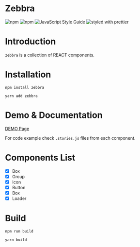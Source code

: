 # Zebbra

[![npm](https://img.shields.io/npm/dm/zebbra.svg)](https://www.npmjs.com/package/zebbra)
[![npm](https://img.shields.io/npm/v/zebbra.svg)](https://www.npmjs.com/package/zebbra)
[![JavaScript Style Guide](https://img.shields.io/badge/code_style-standard-brightgreen.svg)](https://standardjs.com)
[![styled with prettier](https://img.shields.io/badge/styled_with-prettier-ff69b4.svg)](https://github.com/prettier/prettier)

# Introduction
`zebbra` is a collection of REACT components.

# Installation
```
npm install zebbra
```
```
yarn add zebbra
```

# Demo & Documentation
[DEMO Page](https://ghalex.github.io/zebbra/)

For code example check `.stories.js` files from each component.

# Components List

- [x] Box
- [x] Group
- [x] Icon
- [x] Button
- [x] Box
- [x] Loader

# Build
```
npm run build
```
```
yarn build
```